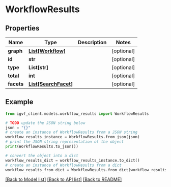 # WorkflowResults


## Properties

Name | Type | Description | Notes
------------ | ------------- | ------------- | -------------
**graph** | [**List[Workflow]**](Workflow.md) |  | [optional] 
**id** | **str** |  | [optional] 
**type** | **List[str]** |  | [optional] 
**total** | **int** |  | [optional] 
**facets** | [**List[SearchFacet]**](SearchFacet.md) |  | [optional] 

## Example

```python
from igvf_client.models.workflow_results import WorkflowResults

# TODO update the JSON string below
json = "{}"
# create an instance of WorkflowResults from a JSON string
workflow_results_instance = WorkflowResults.from_json(json)
# print the JSON string representation of the object
print(WorkflowResults.to_json())

# convert the object into a dict
workflow_results_dict = workflow_results_instance.to_dict()
# create an instance of WorkflowResults from a dict
workflow_results_from_dict = WorkflowResults.from_dict(workflow_results_dict)
```
[[Back to Model list]](../README.md#documentation-for-models) [[Back to API list]](../README.md#documentation-for-api-endpoints) [[Back to README]](../README.md)



